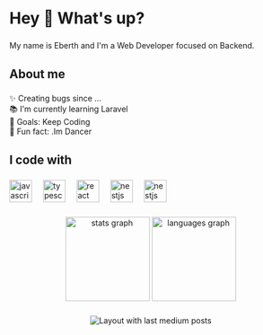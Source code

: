 <h1 align="left">Hey 👋 What's up?</h1>

###

<p align="left">My name is Eberth and I'm a Web Developer focused on Backend.</p>

###

<h2 align="left">About me</h2>

###

<p align="left">✨ Creating bugs since ...<br>📚 I'm currently learning Laravel <br>🎯 Goals: Keep Coding<br>🎲 Fun fact: .Im Dancer</p>

###

<h2 align="left">I code with</h2>

###

<div align="left">
  <img src="https://cdn.jsdelivr.net/gh/devicons/devicon/icons/javascript/javascript-original.svg" height="40" alt="javascript logo"  />
  <img width="12" />
  <img src="https://cdn.jsdelivr.net/gh/devicons/devicon/icons/typescript/typescript-original.svg" height="40" alt="typescript logo"  />
  <img width="12" />
  <img src="https://cdn.jsdelivr.net/gh/devicons/devicon/icons/react/react-original.svg" height="40" alt="react logo"  />
  <img width="12" />      
  <img src="https://cdn.jsdelivr.net/gh/devicons/devicon/icons/nestjs/nestjs-plain.svg" height="40" alt="nestjs logo"  />
  <img width="12" />
  <img src="https://proximahost.es/blog/wp-content/uploads/2022/05/Laravel.jpg" height="40" alt="nestjs logo"  />
  <img width="12" />
  
  
</div>

###

<div align="center">
  <img src="https://github-readme-stats.vercel.app/api?username=EberthCastro&hide_title=false&hide_rank=false&show_icons=true&include_all_commits=true&count_private=true&disable_animations=false&theme=dracula&locale=en&hide_border=false&order=1" height="150" alt="stats graph"  />
  <img src="https://github-readme-stats.vercel.app/api/top-langs?username=EberthCastro&locale=en&hide_title=false&layout=compact&card_width=320&langs_count=5&theme=dracula&hide_border=false&order=2" height="150" alt="languages graph"  />
</div>

###



###

<p align="left"></p>

###



###

<div align="center">
  <img src="https://github-read-medium-git-main.pahlevikun.vercel.app/latest?limit=4" alt="Layout with last medium posts"  />
</div>

###
